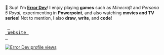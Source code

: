👋 Sup! I'm <u><strong>Error Dev</strong></u>! I enjoy playing <strong>games</strong> such as <i>Minecraft</i> and <i>Persona 5 Royal</i>, experimenting in <strong>Powerpoint</strong>, and also watching <strong>movies and TV series</strong>! Not to mention, I also <strong>draw</strong>, <strong>write</strong>, and <strong>code</strong>!

&ensp;[<kbd> <br> Website <br> </kbd>](https://devicals.github.io)&ensp;

[![Error Dev profile views](https://u8views.com/api/v1/github/profiles/116144887/views/day-week-month-total-count.svg)](https://u8views.com/github/devicals)
